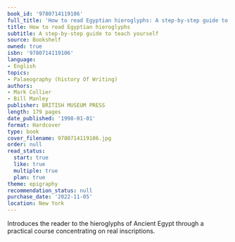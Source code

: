 ```yaml
---
book_id: '9780714119106'
full_title: 'How to read Egyptian hieroglyphs: A step-by-step guide to teach yourself'
title: How to read Egyptian hieroglyphs
subtitle: A step-by-step guide to teach yourself
source: Bookshelf
owned: true
isbn: '9780714119106'
language:
- English
topics:
- Palaeography (history Of Writing)
authors:
- Mark Collier
- Bill Manley
publisher: BRITISH MUSEUM PRESS
length: 179 pages
date_published: '1998-01-01'
format: Hardcover
type: book
cover_filename: 9780714119106.jpg
order: null
read_status:
  start: true
  like: true
  multiple: true
  plan: true
theme: epigraphy
recommendation_status: null
purchase_date: '2022-11-05'
location: New York
---
```

Introduces the reader to the hieroglyphs of Ancient Egypt through a practical course concentrating on real inscriptions.
